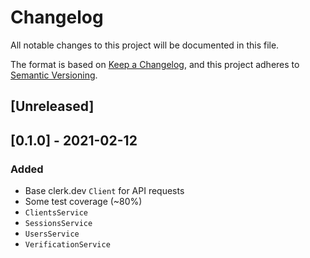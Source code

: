 # Changelog
All notable changes to this project will be documented in this file.

The format is based on [Keep a Changelog](https://keepachangelog.com/en/1.0.0/),
and this project adheres to [Semantic Versioning](https://semver.org/spec/v2.0.0.html).

## [Unreleased]

## [0.1.0] - 2021-02-12
### Added
- Base clerk.dev `Client` for API requests
- Some test coverage (~80%)
- `ClientsService`
- `SessionsService`
- `UsersService`
- `VerificationService`
